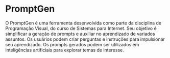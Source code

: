 # PromptGen

O PromptGen é uma ferramenta desenvolvida como parte da disciplina de Programação Visual, do curso de Sistemas para Internet. Seu objetivo é simplificar a geração de prompts e auxiliar no aprendizado de variados assuntos. 
Os usuários podem criar perguntas e instruções para impulsionar seu aprendizado. Os prompts gerados podem ser utilizados em inteligências artificiais para explorar temas de interesse.
